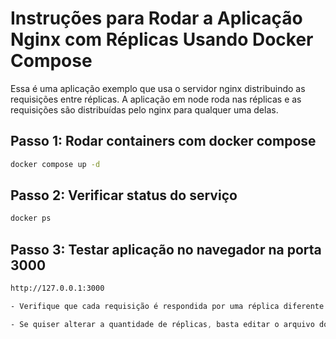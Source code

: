 # Instruções para Rodar a Aplicação Nginx com Réplicas Usando Docker Compose

Essa é uma aplicação exemplo que usa o servidor nginx distribuindo as requisições entre réplicas. A aplicação em node roda nas réplicas e as requisições são distribuídas pelo nginx para qualquer uma delas.

## Passo 1: Rodar containers com docker compose

```sh
docker compose up -d
```

## Passo 2: Verificar status do serviço

```sh
docker ps
```

## Passo 3: Testar aplicação no navegador na porta 3000

```sh
http://127.0.0.1:3000
```

```css
- Verifique que cada requisição é respondida por uma réplica diferente

- Se quiser alterar a quantidade de réplicas, basta editar o arquivo docker-compose.yml
```